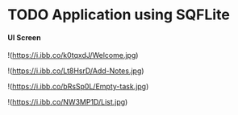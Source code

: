 # TODO Application using SQFLite


#### UI Screen

!(https://i.ibb.co/k0tqxdJ/Welcome.jpg)

!(https://i.ibb.co/Lt8HsrD/Add-Notes.jpg)


!(https://i.ibb.co/bRsSp0L/Empty-task.jpg)



!(https://i.ibb.co/NW3MP1D/List.jpg)

